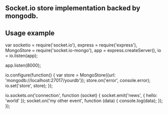 ## Socket.io store implementation backed by mongodb.

## Usage example

var socketio = require('socket.io'),
    express = require('express'),
    MongoStore = require('socket.io-mongo'),
    app = express.createServer(),
    io = io.listen(app);

app.listen(8000);

io.configure(function() {
    var store = MongoStore({url: 'mongodb://localhost:27017/yourdb'});
    store.on('error', console.error);
    io.set('store', store);
});

io.sockets.on('connection', function (socket) {
    socket.emit('news', { hello: 'world' });
    socket.on('my other event', function (data) {
        console.log(data);
    });
});

